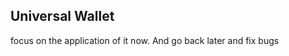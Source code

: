 Universal Wallet
-----------------

 focus on the application of it now. And go back later and fix bugs
